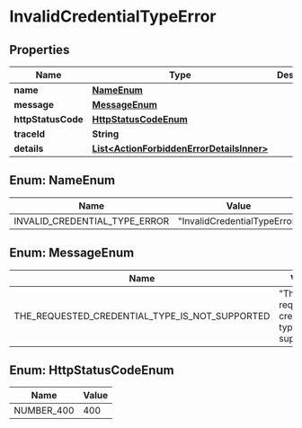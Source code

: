 # InvalidCredentialTypeError

## Properties

| Name               | Type                                                                                    | Description | Notes      |
| ------------------ | --------------------------------------------------------------------------------------- | ----------- | ---------- |
| **name**           | [**NameEnum**](#NameEnum)                                                               |             |            |
| **message**        | [**MessageEnum**](#MessageEnum)                                                         |             |            |
| **httpStatusCode** | [**HttpStatusCodeEnum**](#HttpStatusCodeEnum)                                           |             |            |
| **traceId**        | **String**                                                                              |             |            |
| **details**        | [**List&lt;ActionForbiddenErrorDetailsInner&gt;**](ActionForbiddenErrorDetailsInner.md) |             | [optional] |

## Enum: NameEnum

| Name                          | Value                                  |
| ----------------------------- | -------------------------------------- |
| INVALID_CREDENTIAL_TYPE_ERROR | &quot;InvalidCredentialTypeError&quot; |

## Enum: MessageEnum

| Name                                           | Value                                                      |
| ---------------------------------------------- | ---------------------------------------------------------- |
| THE_REQUESTED_CREDENTIAL_TYPE_IS_NOT_SUPPORTED | &quot;The requested credential type is not supported&quot; |

## Enum: HttpStatusCodeEnum

| Name       | Value |
| ---------- | ----- |
| NUMBER_400 | 400   |
